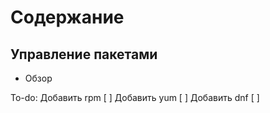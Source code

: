 Содержание
=======
Управление пакетами
-------
* Обзор

To-do:
Добавить rpm [ ]
Добавить yum [ ]
Добавить dnf [ ]